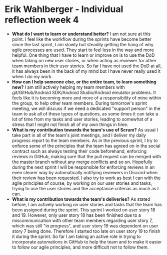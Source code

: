 # Erik Wahlberger - Individual reflection week 4

- **What do I want to learn or understand better?**
    I am not sure at this point. I feel like the workflow during the sprints have become better since the last sprint, I am slowly but steadily getting the hang of why agile processes are used. They start to feel less in the way and more helpful. One thing that I have to learn or improve on is to use the DoD when taking on new user stories, or when acting as reviewer for other team members in their user stories. So far I have not used the DoD at all, it has always been in the back of my mind but I have never really used it when I do my work.
- **How can I help someone else, or the entire team, to learn something new?**
    I am still actively helping my team members with git/GitHub/Android SDK/Android Studio/Android emulator problems. It feels like it is becoming more and more of a responsibility of mine within the group, to help other team members. During tomorrow's sprint meeting, we will discuss if we need a dedicated "support person" in the team to ask all of these types of questions, as some times it can take a lot of time from my tasks and user stories, leading to somewhat of a stress that I might not finish all of my own things in time.
- **What is my contribution towards the team's use of Scrum?**
    As usual I take part in all of the team's joint meetings, and I deliver my daily progress report to the team members. As in the previous sprint, I try to enforce some of the principles that the team has agreed on in the social contract such as always testing their code beforehand, enforcing reviews in GitHub, making sure that the pull request can be merged with the master branch without any merge conflicts and so on. Hopefully during the next sprint I will be responsible for enforcing reviews in an even clearer way by automatically notifying reviewers in Discord when their review has been requested. I also try to work as best I can with the agile principles of course, by working on our user stories and tasks, trying to use the user stories and the acceptance criterias as much as I can.
- **What is my contribution towards the team's deliveries?**
    As stated before, I am actively working on user stories and tasks that the team has been assigned during the sprint. This sprint I worked on user story 18 and 19. However, only user story 18 has been finished due to a miscommunication with other team members regarding user story 7, which was still "in progress", and user story 19 was dependent on user story 7 being done. Therefore I started too late on user story 19 to finish it during the sprint. So far I am taking an active role in trying to incorporate automations in GitHub to help the team and to make it easier to follow our agile principles, and more difficult not to follow them.